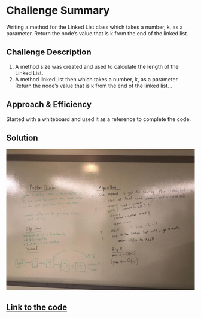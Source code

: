 # Challenge Summary
Writing a method for the Linked List class which takes a number, k, as a parameter. Return the node’s value that is k from the end of the linked list.

## Challenge Description
1. A method size was created and used to calculate the length of the Linked List. <br/>
2. A method linkedList then which takes a number, k, as a parameter. Return the node’s value that is k from the end of the linked list. . <br/>
 
## Approach & Efficiency
Started with a whiteboard and used it as a reference to complete the code.

## Solution
![Whiteboard](https://github.com/kushshrestha01/data-structures-and-algorithms/blob/master/assets/linked_list_kth_from_end.jpeg) <br/>

## [Link to the code](https://github.com/kushshrestha01/data-structures-and-algorithms/blob/master/401-code-challenges/src/main/java/linkedList/LinkedList.java)
